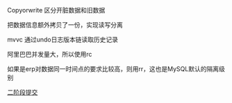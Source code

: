 Copyorwrite  区分开脏数据和旧数据

把数据信息额外拷贝了一份，实现读写分离

mvvc 通过undo日志版本链读取历史记录

阿里巴巴并发量大，所以使用rc

如果是erp对数据同一时间点的要求比较高，则用rr，这也是MySQL默认的隔离级别



[二阶段提交](https://www.51cto.com/article/705026.html)

